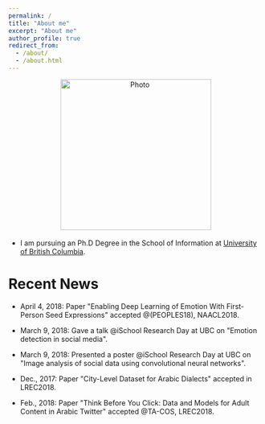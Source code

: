 ```yaml
---
permalink: /
title: "About me"
excerpt: "About me"
author_profile: true
redirect_from: 
  - /about/
  - /about.html
---
```


<p align="center">
  <img src="https://github.com/hasanhuz/halhuzali.github.io/blob/master/files/profile.jpg?raw=true" alt="Photo" style="width: 300px;"/> 
</p>


* I am pursuing an Ph.D Degree in the School of Information at [University of British Columbia](https://www.ubc.ca/). 


# Recent News
* April 4, 2018: Paper "Enabling Deep Learning of Emotion With First-Person Seed Expressions" accepted @(PEOPLES18), NAACL2018. 

* March 9, 2018: Gave a talk @iSchool Research Day at UBC on "Emotion detection in social media".
* March 9, 2018: Presented a poster @iSchool Research Day at UBC on "Image analysis of social data using convolutional neural networks".
* Dec., 2017: Paper "City-Level Dataset for Arabic Dialects" accepted in LREC2018.
* Feb., 2018: Paper "Think Before You Click: Data and Models for Adult Content in Arabic Twitter" accepted @TA-COS, LREC2018.
